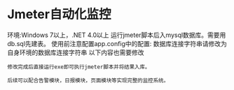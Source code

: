 # Jmeter自动化监控
环境:Windows 7以上，.NET 4.0以上
运行jmeter脚本后入mysql数据库。需要用db.sql先建表。
使用前注意配置app.config中的配置:
数据库连接字符串请修改为自身环境的数据库连接字符串
    <add name="ApplicationServices" connectionString="Data Source=10.24.177.135;Initial Catalog=aspnetdb;Persist Security Info=True;User ID=sa;Password=1qaz" providerName="System.Data.SqlClient" />
以下内容也需要修改
      <!--要运行的Jmeter .bat文件-->
    <add key="JMeterCmdFile" value="D:\apache-jmeter-2.9\bin\jmeter.bat" />
    <!--用例名-->
    <add key="AppName" value="AllenTest" />
    <!--回归用例.jmx快捷方式存放的文件夹。文件夹内可以放多个.jmx文件-->
    <add key="JMeterInputFileFolder" value="C:\temp\new" />
    <!--Jmeter输出文件目录。可随意设置为本地机器上的文件夹-->
    <add key="JmeterOutputFolder" value="C:\temp" />
    
    修改完成后直接运行exe即可执行jmeter脚本并将结果入库。
    
    后续可以配合告警模块，日报模块，页面模块等实现完整的监控系统。
    
 
